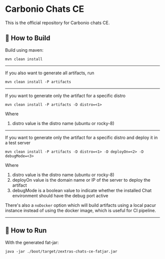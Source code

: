 <!--
SPDX-FileCopyrightText: 2022 2021 Zextras <https://www.zextras.com>

SPDX-License-Identifier: AGPL-3.0-only
-->

# Carbonio Chats CE

This is the official repository for Carbonio chats CE.

## 🔧 How to Build

Build using maven:

```shell
mvn clean install
```

---
If you also want to generate all artifacts, run

```shell
mvn clean install -P artifacts
```

---
If you want to generate only the artifact for a specific distro

```shell
mvn clean install -P artifacts -D distro=<1>
```

Where

1. distro value is the distro name (ubuntu or rocky-8)

----
If you want to generate only the artifact for a specific distro and deploy it in
a test server

```shell
mvn clean install -P artifacts -D distro=<1> -D deployOn=<2> -D debugMode=<3>
```

Where

1. distro value is the distro name (ubuntu or rocky-8)
2. deployOn value is the domain name or IP of the server to deploy the artifact
3. debugMode is a boolean value to indicate whether the installed Chat
   environment should have the debug port active

There's also a `noDocker` option which will build artifacts using a local pacur
instance instead of using the docker image, which is useful for CI pipeline.

---

## 🚀 How to Run

With the generated fat-jar:

```shell
java -jar ./boot/target/zextras-chats-ce-fatjar.jar
```
